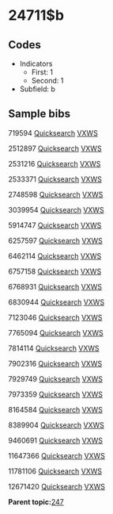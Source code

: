 # 24711$b

## Codes

-   Indicators
    -   First: 1
    -   Second: 1
-   Subfield: b

## Sample bibs

719594 [Quicksearch](https://search.library.yale.edu/catalog/719594) [VXWS](http://prodorbis.library.yale.edu:7014/vxws/GetHoldingsService?bibId=719594)

2512897 [Quicksearch](https://search.library.yale.edu/catalog/2512897) [VXWS](http://prodorbis.library.yale.edu:7014/vxws/GetHoldingsService?bibId=2512897)

2531216 [Quicksearch](https://search.library.yale.edu/catalog/2531216) [VXWS](http://prodorbis.library.yale.edu:7014/vxws/GetHoldingsService?bibId=2531216)

2533371 [Quicksearch](https://search.library.yale.edu/catalog/2533371) [VXWS](http://prodorbis.library.yale.edu:7014/vxws/GetHoldingsService?bibId=2533371)

2748598 [Quicksearch](https://search.library.yale.edu/catalog/2748598) [VXWS](http://prodorbis.library.yale.edu:7014/vxws/GetHoldingsService?bibId=2748598)

3039954 [Quicksearch](https://search.library.yale.edu/catalog/3039954) [VXWS](http://prodorbis.library.yale.edu:7014/vxws/GetHoldingsService?bibId=3039954)

5914747 [Quicksearch](https://search.library.yale.edu/catalog/5914747) [VXWS](http://prodorbis.library.yale.edu:7014/vxws/GetHoldingsService?bibId=5914747)

6257597 [Quicksearch](https://search.library.yale.edu/catalog/6257597) [VXWS](http://prodorbis.library.yale.edu:7014/vxws/GetHoldingsService?bibId=6257597)

6462114 [Quicksearch](https://search.library.yale.edu/catalog/6462114) [VXWS](http://prodorbis.library.yale.edu:7014/vxws/GetHoldingsService?bibId=6462114)

6757158 [Quicksearch](https://search.library.yale.edu/catalog/6757158) [VXWS](http://prodorbis.library.yale.edu:7014/vxws/GetHoldingsService?bibId=6757158)

6768931 [Quicksearch](https://search.library.yale.edu/catalog/6768931) [VXWS](http://prodorbis.library.yale.edu:7014/vxws/GetHoldingsService?bibId=6768931)

6830944 [Quicksearch](https://search.library.yale.edu/catalog/6830944) [VXWS](http://prodorbis.library.yale.edu:7014/vxws/GetHoldingsService?bibId=6830944)

7123046 [Quicksearch](https://search.library.yale.edu/catalog/7123046) [VXWS](http://prodorbis.library.yale.edu:7014/vxws/GetHoldingsService?bibId=7123046)

7765094 [Quicksearch](https://search.library.yale.edu/catalog/7765094) [VXWS](http://prodorbis.library.yale.edu:7014/vxws/GetHoldingsService?bibId=7765094)

7814114 [Quicksearch](https://search.library.yale.edu/catalog/7814114) [VXWS](http://prodorbis.library.yale.edu:7014/vxws/GetHoldingsService?bibId=7814114)

7902316 [Quicksearch](https://search.library.yale.edu/catalog/7902316) [VXWS](http://prodorbis.library.yale.edu:7014/vxws/GetHoldingsService?bibId=7902316)

7929749 [Quicksearch](https://search.library.yale.edu/catalog/7929749) [VXWS](http://prodorbis.library.yale.edu:7014/vxws/GetHoldingsService?bibId=7929749)

7973359 [Quicksearch](https://search.library.yale.edu/catalog/7973359) [VXWS](http://prodorbis.library.yale.edu:7014/vxws/GetHoldingsService?bibId=7973359)

8164584 [Quicksearch](https://search.library.yale.edu/catalog/8164584) [VXWS](http://prodorbis.library.yale.edu:7014/vxws/GetHoldingsService?bibId=8164584)

8389904 [Quicksearch](https://search.library.yale.edu/catalog/8389904) [VXWS](http://prodorbis.library.yale.edu:7014/vxws/GetHoldingsService?bibId=8389904)

9460691 [Quicksearch](https://search.library.yale.edu/catalog/9460691) [VXWS](http://prodorbis.library.yale.edu:7014/vxws/GetHoldingsService?bibId=9460691)

11647366 [Quicksearch](https://search.library.yale.edu/catalog/11647366) [VXWS](http://prodorbis.library.yale.edu:7014/vxws/GetHoldingsService?bibId=11647366)

11781106 [Quicksearch](https://search.library.yale.edu/catalog/11781106) [VXWS](http://prodorbis.library.yale.edu:7014/vxws/GetHoldingsService?bibId=11781106)

12671420 [Quicksearch](https://search.library.yale.edu/catalog/12671420) [VXWS](http://prodorbis.library.yale.edu:7014/vxws/GetHoldingsService?bibId=12671420)

**Parent topic:**[247](../../tags/247/247.md)

